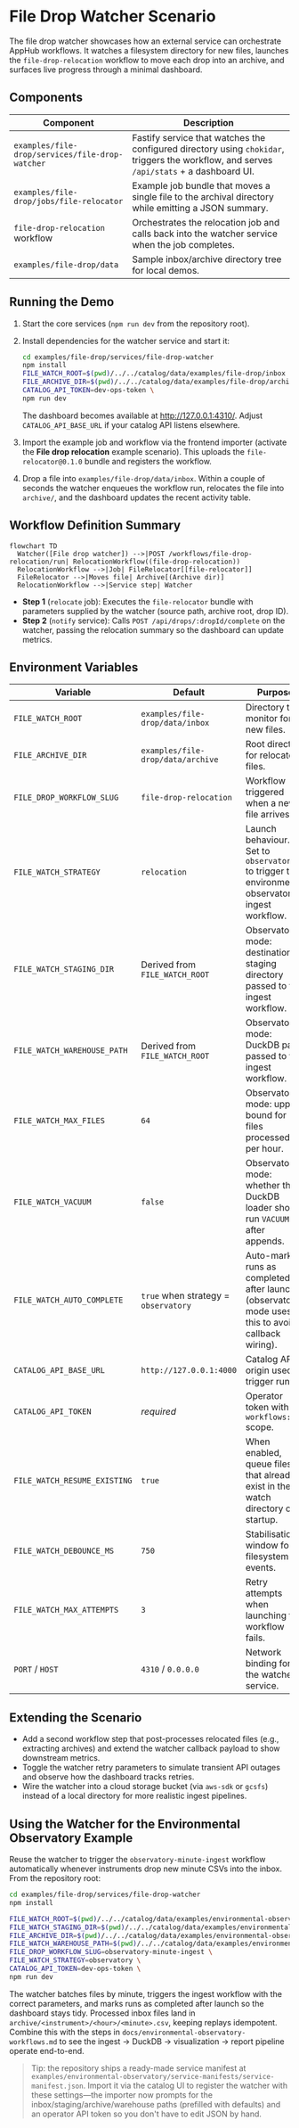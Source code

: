 # File Drop Watcher Scenario

The file drop watcher showcases how an external service can orchestrate AppHub workflows. It watches a filesystem directory for new files, launches the `file-drop-relocation` workflow to move each drop into an archive, and surfaces live progress through a minimal dashboard.

## Components

| Component | Description |
| --- | --- |
| `examples/file-drop/services/file-drop-watcher` | Fastify service that watches the configured directory using `chokidar`, triggers the workflow, and serves `/api/stats` + a dashboard UI. |
| `examples/file-drop/jobs/file-relocator` | Example job bundle that moves a single file to the archival directory while emitting a JSON summary. |
| `file-drop-relocation` workflow | Orchestrates the relocation job and calls back into the watcher service when the job completes. |
| `examples/file-drop/data` | Sample inbox/archive directory tree for local demos. |

## Running the Demo

1. Start the core services (`npm run dev` from the repository root).
2. Install dependencies for the watcher service and start it:

   ```bash
   cd examples/file-drop/services/file-drop-watcher
   npm install
   FILE_WATCH_ROOT=$(pwd)/../../catalog/data/examples/file-drop/inbox \
   FILE_ARCHIVE_DIR=$(pwd)/../../catalog/data/examples/file-drop/archive \
   CATALOG_API_TOKEN=dev-ops-token \
   npm run dev
   ```

   The dashboard becomes available at <http://127.0.0.1:4310/>. Adjust `CATALOG_API_BASE_URL` if your catalog API listens elsewhere.

3. Import the example job and workflow via the frontend importer (activate the **File drop relocation** example scenario). This uploads the `file-relocator@0.1.0` bundle and registers the workflow.
4. Drop a file into `examples/file-drop/data/inbox`. Within a couple of seconds the watcher enqueues the workflow run, relocates the file into `archive/`, and the dashboard updates the recent activity table.

## Workflow Definition Summary

```mermaid
flowchart TD
  Watcher([File drop watcher]) -->|POST /workflows/file-drop-relocation/run| RelocationWorkflow((file-drop-relocation))
  RelocationWorkflow -->|Job| FileRelocator[[file-relocator]]
  FileRelocator -->|Moves file| Archive[(Archive dir)]
  RelocationWorkflow -->|Service step| Watcher
```

- **Step 1** (`relocate` job): Executes the `file-relocator` bundle with parameters supplied by the watcher (source path, archive root, drop ID).
- **Step 2** (`notify` service): Calls `POST /api/drops/:dropId/complete` on the watcher, passing the relocation summary so the dashboard can update metrics.

## Environment Variables

| Variable | Default | Purpose |
| --- | --- | --- |
| `FILE_WATCH_ROOT` | `examples/file-drop/data/inbox` | Directory to monitor for new files. |
| `FILE_ARCHIVE_DIR` | `examples/file-drop/data/archive` | Root directory for relocated files. |
| `FILE_DROP_WORKFLOW_SLUG` | `file-drop-relocation` | Workflow triggered when a new file arrives. |
| `FILE_WATCH_STRATEGY` | `relocation` | Launch behaviour. Set to `observatory` to trigger the environmental observatory ingest workflow. |
| `FILE_WATCH_STAGING_DIR` | Derived from `FILE_WATCH_ROOT` | Observatory mode: destination staging directory passed to the ingest workflow. |
| `FILE_WATCH_WAREHOUSE_PATH` | Derived from `FILE_WATCH_ROOT` | Observatory mode: DuckDB path passed to the ingest workflow. |
| `FILE_WATCH_MAX_FILES` | `64` | Observatory mode: upper bound for files processed per hour. |
| `FILE_WATCH_VACUUM` | `false` | Observatory mode: whether the DuckDB loader should run `VACUUM` after appends. |
| `FILE_WATCH_AUTO_COMPLETE` | `true` when strategy = `observatory` | Auto-mark runs as completed after launch (observatory mode uses this to avoid callback wiring). |
| `CATALOG_API_BASE_URL` | `http://127.0.0.1:4000` | Catalog API origin used to trigger runs. |
| `CATALOG_API_TOKEN` | _required_ | Operator token with `workflows:run` scope. |
| `FILE_WATCH_RESUME_EXISTING` | `true` | When enabled, queue files that already exist in the watch directory on startup. |
| `FILE_WATCH_DEBOUNCE_MS` | `750` | Stabilisation window for filesystem events. |
| `FILE_WATCH_MAX_ATTEMPTS` | `3` | Retry attempts when launching the workflow fails. |
| `PORT` / `HOST` | `4310` / `0.0.0.0` | Network binding for the watcher service. |

## Extending the Scenario

- Add a second workflow step that post-processes relocated files (e.g., extracting archives) and extend the watcher callback payload to show downstream metrics.
- Toggle the watcher retry parameters to simulate transient API outages and observe how the dashboard tracks retries.
- Wire the watcher into a cloud storage bucket (via `aws-sdk` or `gcsfs`) instead of a local directory for more realistic ingest pipelines.

## Using the Watcher for the Environmental Observatory Example

Reuse the watcher to trigger the `observatory-minute-ingest` workflow automatically whenever instruments drop new minute CSVs into the inbox. From the repository root:

```bash
cd examples/file-drop/services/file-drop-watcher
npm install

FILE_WATCH_ROOT=$(pwd)/../../catalog/data/examples/environmental-observatory/inbox \
FILE_WATCH_STAGING_DIR=$(pwd)/../../catalog/data/examples/environmental-observatory/staging \
FILE_ARCHIVE_DIR=$(pwd)/../../catalog/data/examples/environmental-observatory/archive \
FILE_WATCH_WAREHOUSE_PATH=$(pwd)/../../catalog/data/examples/environmental-observatory/warehouse/observatory.duckdb \
FILE_DROP_WORKFLOW_SLUG=observatory-minute-ingest \
FILE_WATCH_STRATEGY=observatory \
CATALOG_API_TOKEN=dev-ops-token \
npm run dev
```

The watcher batches files by minute, triggers the ingest workflow with the correct parameters, and marks runs as completed after launch so the dashboard stays tidy. Processed inbox files land in `archive/<instrument>/<hour>/<minute>.csv`, keeping replays idempotent. Combine this with the steps in `docs/environmental-observatory-workflows.md` to see the ingest → DuckDB → visualization → report pipeline operate end-to-end.

> Tip: the repository ships a ready-made service manifest at `examples/environmental-observatory/service-manifests/service-manifest.json`. Import it via the catalog UI to register the watcher with these settings—the importer now prompts for the inbox/staging/archive/warehouse paths (prefilled with defaults) and an operator API token so you don't have to edit JSON by hand.
